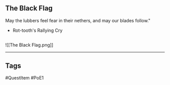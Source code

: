 ## The Black Flag
May the lubbers feel fear in their
nethers, and may our blades follow."
 - Rot-tooth's Rallying Cry
## 
![[The Black Flag.png]]

---
## Tags
#QuestItem
#PoE1